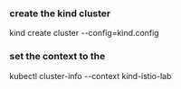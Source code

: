 ### create the kind cluster
kind create cluster --config=kind.config

### set the context to the 
kubectl cluster-info --context kind-istio-lab